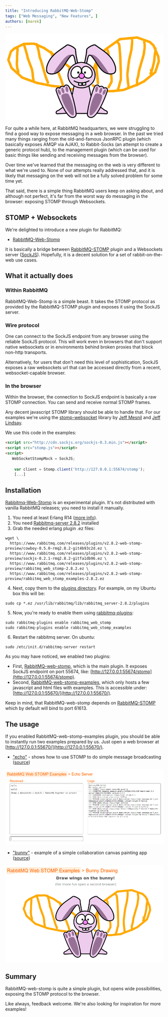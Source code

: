 ```yaml
---
title: "Introducing RabbitMQ-Web-Stomp"
tags: ["Web Messaging", "New Features", ]
authors: [marek]
---
```


![](web-stomp.png)

For quite a while here, at RabbitMQ headquarters, we were struggling to
find a good way to expose messaging in a web browser. In the past we tried many
things ranging from the old-and-famous JsonRPC plugin (which basically
exposes AMQP via AJAX), to Rabbit-Socks (an attempt to create a generic
protocol hub), to the management plugin (which can be used for basic
things like sending and receiving messages from the browser).

Over time we've learned that the messaging on the web is very different
to what we're used to. None of our attempts really addressed
that, and it is likely that messaging on the web will not be a fully
solved problem for some time yet.

That said, there is a simple thing RabbitMQ users keep on asking
about, and although not perfect, it's far from the worst way do messaging
in the browser: exposing STOMP through Websockets.

<!-- truncate -->

## STOMP + Websockets

We're delighted to introduce a new plugin for RabbitMQ:

* [RabbitMQ-Web-Stomp](https://github.com/rabbitmq/rabbitmq-server/tree/main/deps/rabbitmq_web_stomp)

It is basically a bridge between [RabbitMQ-STOMP](https://github.com/rabbitmq/rabbitmq-stomp)
plugin and a Websockets server ([SockJS](http://sockjs.org)). Hopefully, it is a decent solution
for a set of rabbit-on-the-web use cases.

## What it actually does

### Within RabbitMQ 

RabbitMQ-Web-Stomp is a simple beast. It takes the STOMP
protocol as provided by the RabbitMQ-STOMP plugin and exposes it using
the SockJS server.

### Wire protocol

One can connect to the SockJS endpoint from any browser using the reliable
SockJS protocol. This will work even in browsers that don't support
native websockets or in environments behind broken proxies that block non-http
transports.

Alternatively, for users that don't need this level of sophistication,
SockJS exposes a raw websockets url that can be accessed directly from
a recent, websocket-capable browser.

### In the browser

Within the browser, the connection to SockJS endpoint is basically
a raw STOMP connection. You can send and receive normal STOMP frames.

Any decent javascript STOMP library should be able to handle that.
For our examples we're using the [stomp-websocket](https://github.com/jmesnil/stomp-websocket/) library by [Jeff Mesnil](https://github.com/jmesnil) and [Jeff Lindsay](https://github.com/progrium).

We use this code in the examples:

```html
<script src="http://cdn.sockjs.org/sockjs-0.3.min.js"></script>
<script src="stomp.js"></script>
<script>
   WebSocketStompMock = SockJS;

    var client = Stomp.client('http://127.0.0.1:55674/stomp');
    [...]

```

## Installation

[Rabbitmq-Web-Stomp](https://github.com/rabbitmq/rabbitmq-server/tree/main/deps/rabbitmq_web_stomp) is an experimental plugin.
It's not distributed with vanilla RabbitMQ releases; you need to install it manually.

1. You need at least Erlang R14 ([more info](/docs/which-erlang)).
2. You need [Rabbitmq-server 2.8.2](/docs/download) installed
3. Grab the needed erlang plugin .ez files:

```shell
wget \
  https://www.rabbitmq.com/releases/plugins/v2.8.2-web-stomp-preview/cowboy-0.5.0-rmq2.8.2-git4b93c2d.ez \
  https://www.rabbitmq.com/releases/plugins/v2.8.2-web-stomp-preview/sockjs-0.2.1-rmq2.8.2-gitfa1db96.ez \
  https://www.rabbitmq.com/releases/plugins/v2.8.2-web-stomp-preview/rabbitmq_web_stomp-2.8.2.ez \
  https://www.rabbitmq.com/releases/plugins/v2.8.2-web-stomp-preview/rabbitmq_web_stomp_examples-2.8.2.ez
```

4. Next, copy them to the [plugins directory](/docs/plugins#plugin-directories). For example, on my Ubuntu box this will be:

```shell
sudo cp *.ez /usr/lib/rabbitmq/lib/rabbitmq_server-2.8.2/plugins
```

5. Now, you're ready to enable them using [rabbitmq-plugins](/docs/plugins):

```shell
sudo rabbitmq-plugins enable rabbitmq_web_stomp
sudo rabbitmq-plugins enable rabbitmq_web_stomp_examples
```

6. Restart the rabbitmq server. On ubuntu:

```shell
sudo /etc/init.d/rabbitmq-server restart
```

As you may have noticed, we enabled two plugins:

* First, [RabbitMQ-web-stomp](https://github.com/rabbitmq/rabbitmq-server/tree/main/deps/rabbitmq_web_stomp), which is the main
plugin. It exposes SockJS endpoint on port 55674, like: [http://127.0.0.1:55674/stomp](http://127.0.0.1:55674/stomp).
* Second,
[RabbitMQ-web-stomp-examples](https://github.com/rabbitmq/rabbitmq-server/tree/main/deps/rabbitmq_web_stomp_examples), which
only hosts a few javascript and html files with examples. This is accessible under:
[http://127.0.0.1:55670/](http://127.0.0.1:55670/).

Keep in mind, that RabbitMQ-web-stomp depends on [RabbitMQ-STOMP](/docs/stomp) which by default will bind to port 61613.

## The usage

If you enabled RabbitMQ-web-stomp-examples plugin, you should be able
to instantly run two examples prepared by us. Just open a web
browser at [http://127.0.0.1:55670/](http://127.0.0.1:55670/).

* ["echo"](http://127.0.0.1:55670/web-stomp-examples/echo.html) - shows how to use STOMP to do
simple message broadcasting ([source](https://github.com/rabbitmq/rabbitmq-server/tree/main/deps/rabbitmq_web_stomp_examples/blob/master/priv/echo.html))

![](web-stomp-echo.png)

* ["bunny"](http://127.0.0.1:55670/web-stomp-examples/bunny.html) - example of a simple
collaboration canvas painting app ([source](https://github.com/rabbitmq/rabbitmq-server/tree/main/deps/rabbitmq_web_stomp_examples/blob/master/priv/bunny.html))

![](web-stomp-bunny1.png)

## Summary

RabbitMQ-web-stomp is quite a simple plugin, but opens wide possibilities,
exposing the STOMP protocol to the browser.

Like always, feedback welcome. We're also looking for inspiration for
more examples!
